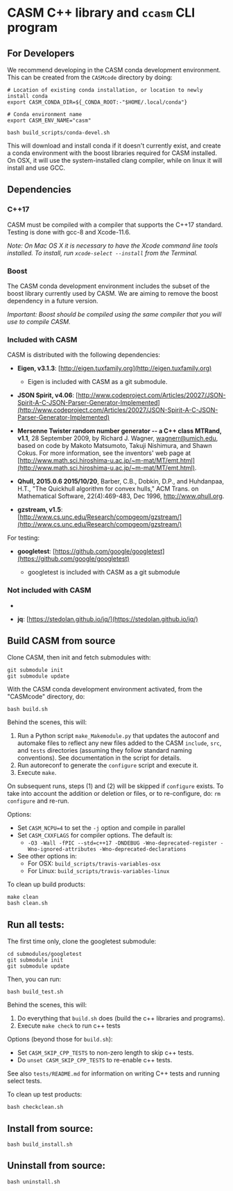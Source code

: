 
CASM C++ library and `ccasm` CLI program
========================================


For Developers
--------------

We recommend developing in the CASM conda development environment. This can be created from the ``CASMcode`` directory by doing:

```
# Location of existing conda installation, or location to newly install conda
export CASM_CONDA_DIR=${_CONDA_ROOT:-"$HOME/.local/conda"}

# Conda environment name
export CASM_ENV_NAME="casm"

bash build_scripts/conda-devel.sh
```

This will download and install conda if it doesn't currently exist, and create a conda environment with the boost libraries required for CASM installed.  On OSX, it will use the system-installed clang compiler, while on linux it will install and use GCC.



Dependencies
------------

### C++17

CASM must be compiled with a compiler that supports the C++17 standard. Testing is done with gcc-8 and Xcode-11.6.

*Note: On Mac OS X it is necessary to have the Xcode command line tools installed. To install, run ``xcode-select --install`` from the Terminal.*

### Boost

The CASM conda development environment includes the subset of the boost library currently used by CASM. We are aiming to remove the boost dependency in a future version.

*Important: Boost should be compiled using the same compiler that you will use to compile CASM.*


### Included with CASM

CASM is distributed with the following dependencies:

- **Eigen, v3.1.3**: [http://eigen.tuxfamily.org](http://eigen.tuxfamily.org)

  - Eigen is included with CASM as a git submodule.

- **JSON Spirit, v4.06**: [http://www.codeproject.com/Articles/20027/JSON-Spirit-A-C-JSON-Parser-Generator-Implemented](http://www.codeproject.com/Articles/20027/JSON-Spirit-A-C-JSON-Parser-Generator-Implemented)

- **Mersenne Twister random number generator -- a C++ class MTRand, v1.1**,  28 September 2009, by Richard J. Wagner, wagnerr@umich.edu, based on code by Makoto Matsumoto, Takuji Nishimura, and Shawn Cokus. For more information, see the inventors' web page at [http://www.math.sci.hiroshima-u.ac.jp/~m-mat/MT/emt.html](http://www.math.sci.hiroshima-u.ac.jp/~m-mat/MT/emt.html).

- **Qhull, 2015.0.6 2015/10/20**, Barber, C.B., Dobkin, D.P., and Huhdanpaa, H.T., "The Quickhull algorithm for convex hulls," ACM Trans. on Mathematical Software, 22(4):469-483, Dec 1996, http://www.qhull.org.

- **gzstream, v1.5**: [http://www.cs.unc.edu/Research/compgeom/gzstream/](http://www.cs.unc.edu/Research/compgeom/gzstream/)

For testing:

- **googletest**: [https://github.com/google/googletest](https://github.com/google/googletest)

  - googletest is included with CASM as a git submodule


### Not included with CASM ###

-

- **jq**: [https://stedolan.github.io/jq/](https://stedolan.github.io/jq/)


Build CASM from source
----------------------

Clone CASM, then init and fetch submodules with:

```
git submodule init
git submodule update
```

With the CASM conda development environment activated, from the "CASMcode" directory, do:

```
bash build.sh
```

Behind the scenes, this will:

1. Run a Python script `make_Makemodule.py` that updates the autoconf and automake files to reflect any new files added to the CASM `include`,  `src`, and `tests` directories (assuming they follow standard naming conventions). See documentation in the script for details.
2. Run autoreconf to generate the `configure` script and execute it.
3. Execute `make`.

On subsequent runs, steps (1) and (2) will be skipped if `configure` exists. To take into account the addition or deletion or files, or to re-configure, do: `rm configure` and re-run.

Options:

- Set `CASM_NCPU=4` to set the `-j` option and compile in parallel
- Set `CASM_CXXFLAGS` for compiler options. The default is:
  - `-O3 -Wall -fPIC --std=c++17 -DNDEBUG -Wno-deprecated-register -Wno-ignored-attributes -Wno-deprecated-declarations`
- See other options in:
  - For OSX: `build_scripts/travis-variables-osx`
  - For Linux: `build_scripts/travis-variables-linux`

To clean up build products:

```
make clean
bash clean.sh
```

Run all tests:
--------------

The first time only, clone the googletest submodule:

```
cd submodules/googletest
git submodule init
git submodule update
```

Then, you can run:

```
bash build_test.sh
```

Behind the scenes, this will:

1. Do everything that `build.sh` does (build the c++ libraries and programs).
2. Execute `make check` to run c++ tests

Options (beyond those for `build.sh`):

- Set ``CASM_SKIP_CPP_TESTS`` to non-zero length to skip c++ tests.
- Do ``unset CASM_SKIP_CPP_TESTS`` to re-enable c++ tests.

See also ``tests/README.md`` for information on writing C++ tests and running select tests.

To clean up test products:

```
bash checkclean.sh
```


Install from source:
--------------------

```
bash build_install.sh
```

Uninstall from source:
--------------------

```
bash uninstall.sh
```
